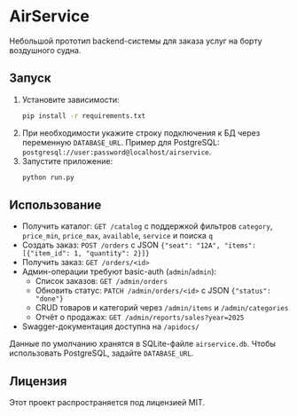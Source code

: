 # AirService

Небольшой прототип backend-системы для заказа услуг на борту воздушного судна.

## Запуск

1. Установите зависимости:
   ```bash
   pip install -r requirements.txt
   ```
2. При необходимости укажите строку подключения к БД через переменную `DATABASE_URL`.
   Пример для PostgreSQL:
   `postgresql://user:password@localhost/airservice`.
3. Запустите приложение:
   ```bash
   python run.py
   ```

## Использование

- Получить каталог: `GET /catalog` с поддержкой фильтров `category`, `price_min`, `price_max`, `available`, `service` и поиска `q`
- Создать заказ: `POST /orders` c JSON `{"seat": "12A", "items": [{"item_id": 1, "quantity": 2}]}`
- Получить заказ: `GET /orders/<id>`
- Админ-операции требуют basic-auth (`admin`/`admin`):
  - Список заказов: `GET /admin/orders`
  - Обновить статус: `PATCH /admin/orders/<id>` с JSON `{"status": "done"}`
  - CRUD товаров и категорий через `/admin/items` и `/admin/categories`
  - Отчёт о продажах: `GET /admin/reports/sales?year=2025`
- Swagger-документация доступна на `/apidocs/`

Данные по умолчанию хранятся в SQLite-файле `airservice.db`. Чтобы использовать PostgreSQL, задайте `DATABASE_URL`.

## Лицензия

Этот проект распространяется под лицензией MIT.
